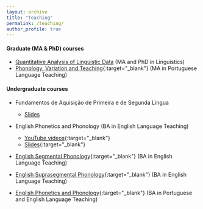 ```yaml
---
layout: archive
title: "Teaching"
permalink: /teaching/
author_profile: true
---
```


#### Graduate (MA \& PhD) courses
- [Quantitative Analysis of Linguistic Data](https://ronaldolimajr.github.io/quant-data-analysis) (MA and PhD in Linguistics)
- [Phonology, Variation and Teaching](http://ronaldolimajr.github.io/files/FonVarEns2021.1.pdf){:target="_blank"} (MA in Portuguese Language Teaching)


#### Undergraduate courses
- Fundamentos de Aquisição de Primeira e de Segunda Língua
    + [Slides](/Fund-Aquis/)
    
- English Phonetics and Phonology (BA in English Language Teaching)
    + [YouTube videos](https://youtube.com/playlist?list=PLzkA7H-mNfYjuQEAm5NPRdMtfdrF4mdJw){:target="_blank"}
    + [Slides](https://github.com/ronaldolimajr/englishPhonPhon){:target="_blank"}

- [English Segmental Phonology](http://ronaldolimajr.github.io/files/FonologiaSegmental2021.1.pdf){:target="_blank"} (BA in English Language Teaching)

- [English Suprasegmental Phonology](http://ronaldolimajr.github.io/files/FonSupra-programa-2021.2.pdf){:target="_blank"} (BA in English Language Teaching)

- [English Phonetics and Phonology](http://ronaldolimajr.github.io/files/FonéticaFonologia2021.1.pdf){:target="_blank"} (BA in Portuguese and English Language Teaching)


<!--

{% include base_path %}

{% for post in site.teaching reversed %}
  {% include archive-single.html %}
{% endfor %}

-->
